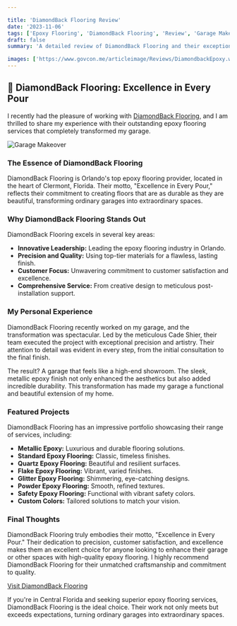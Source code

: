 ```yaml
---

title: 'DiamondBack Flooring Review'
date: '2023-11-06'
tags: ['Epoxy Flooring', 'DiamondBack Flooring', 'Review', 'Garage Makeover']
draft: false
summary: 'A detailed review of DiamondBack Flooring and their exceptional epoxy flooring services in Central Florida.'

images: ['https://www.govcon.me/articleimage/Reviews/DiamondbackEpoxy.webp', 'https://www.govcon.me/articleimage/Reviews/DiamondbackEpoxy_1_20240714_161713.webp']
---
```


## 🌟 DiamondBack Flooring: Excellence in Every Pour

I recently had the pleasure of working with [DiamondBack Flooring](https://www.diamondbackepoxy.com/), and I am thrilled to share my experience with their outstanding epoxy flooring services that completely transformed my garage.

![Garage Makeover](https://www.govcon.me/articleimage/Reviews/DiamondbackEpoxy_1_20240714_161713.webp)

### The Essence of DiamondBack Flooring

DiamondBack Flooring is Orlando's top epoxy flooring provider, located in the heart of Clermont, Florida. Their motto, "Excellence in Every Pour," reflects their commitment to creating floors that are as durable as they are beautiful, transforming ordinary garages into extraordinary spaces.

### Why DiamondBack Flooring Stands Out

DiamondBack Flooring excels in several key areas:

- **Innovative Leadership:** Leading the epoxy flooring industry in Orlando.
- **Precision and Quality:** Using top-tier materials for a flawless, lasting finish.
- **Customer Focus:** Unwavering commitment to customer satisfaction and excellence.
- **Comprehensive Service:** From creative design to meticulous post-installation support.

### My Personal Experience

DiamondBack Flooring recently worked on my garage, and the transformation was spectacular. Led by the meticulous Cade Shier, their team executed the project with exceptional precision and artistry. Their attention to detail was evident in every step, from the initial consultation to the final finish.

The result? A garage that feels like a high-end showroom. The sleek, metallic epoxy finish not only enhanced the aesthetics but also added incredible durability. This transformation has made my garage a functional and beautiful extension of my home.

### Featured Projects

DiamondBack Flooring has an impressive portfolio showcasing their range of services, including:

- **Metallic Epoxy:** Luxurious and durable flooring solutions.
- **Standard Epoxy Flooring:** Classic, timeless finishes.
- **Quartz Epoxy Flooring:** Beautiful and resilient surfaces.
- **Flake Epoxy Flooring:** Vibrant, varied finishes.
- **Glitter Epoxy Flooring:** Shimmering, eye-catching designs.
- **Powder Epoxy Flooring:** Smooth, refined textures.
- **Safety Epoxy Flooring:** Functional with vibrant safety colors.
- **Custom Colors:** Tailored solutions to match your vision.

### Final Thoughts

DiamondBack Flooring truly embodies their motto, "Excellence in Every Pour." Their dedication to precision, customer satisfaction, and excellence makes them an excellent choice for anyone looking to enhance their garage or other spaces with high-quality epoxy flooring. I highly recommend DiamondBack Flooring for their unmatched craftsmanship and commitment to quality.

[Visit DiamondBack Flooring](https://www.diamondbackepoxy.com/)

If you're in Central Florida and seeking superior epoxy flooring services, DiamondBack Flooring is the ideal choice. Their work not only meets but exceeds expectations, turning ordinary garages into extraordinary spaces.
